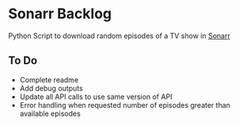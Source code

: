 # Sonarr Backlog

Python Script to download random episodes of a TV show in [Sonarr](https://github.com/Sonarr/Sonarr)

## To Do 
- Complete readme
- Add debug outputs
- Update all API calls to use same version of API
- Error handling when requested number of episodes greater than available episodes